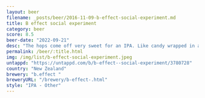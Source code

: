 ```yaml
---
layout: beer
filename: _posts/beer/2016-11-09-b-effect-social-experiment.md
title: B effect social experiment
category: beer
score: 8.5
beer-date: "2022-09-21"
desc: "The hops come off very sweet for an IPA. Like candy wrapped in a beer"
permalink: /beer/:title.html
img: /img/list/b-effect-social-experiment.jpeg
untappd: "https://untappd.com/b/b-effect--social-experiment/3780728"
country: "New Zealand"
brewery: "b.effect "
breweryURL: "/brewery/b-effect-.html"
style: "IPA - Other"
---
```

